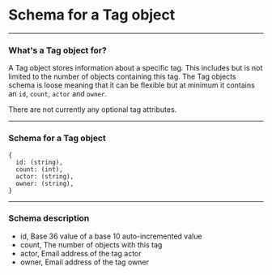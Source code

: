 Schema for a Tag object
=======================


----------------------------------------

### What's a Tag object for?

A Tag object stores information about a specific tag.
This includes but is not limited to the number of objects containing this tag.
The Tag objects schema is loose meaning that it can be flexible but at minimum it contains an `id`, `count`, `actor` and `owner`.

There are not currently any optional tag attributes.

----------------------------------------

### Schema for a Tag object

    {
      id: (string),
      count: (int),
      actor: (string),
      owner: (string),
    }

----------------------------------------

### Schema description

  * id, Base 36 value of a base 10 auto-incremented value
  * count, The number of objects with this tag
  * actor, Email address of the tag actor
  * owner, Email address of the tag owner

[User]: http://theopenphotoproject.org/documentation/schemas/User
[Photo]: http://theopenphotoproject.org/documentation/schemas/Photo
[Action]: http://theopenphotoproject.org/documentation/schemas/Action
[Tag]: http://theopenphotoproject.org/documentation/schemas/Tag

